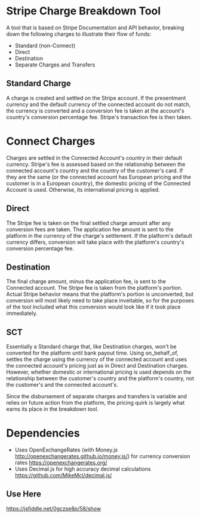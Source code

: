 # Stripe Charge Breakdown Tool

A tool that is based on Stripe Documentation and API behavior, breaking down the following charges to illustrate their flow of funds:

- Standard (non-Connect)
- Direct
- Destination
- Separate Charges and Transfers
 

## Standard Charge

A charge is created and settled on the Stripe account. If the presentment currency and the default currency of the connected account do not match, the currency is converted and a conversion fee is taken at the account's country's conversion percentage fee. Stripe's transaction fee is then taken.


# Connect Charges

Charges are settled in the Connected Account's country in their default currency. Stripe's fee is assessed based on the relationship between the connected account's country and the country of the customer's card. If they are the same (or the connected account has European pricing and the customer is in a European country), the domestic pricing of the Connected Account is used. Otherwise, its international pricing is applied.

## Direct

The Stripe fee is taken on the final settled charge amount after any conversion fees are taken. The application fee amount is sent to the platform in the currency of the charge's settlement. If the platform's default currency differs, conversion will take place with the platform's country's conversion percentage fee.

## Destination

The final charge amount, minus the application fee, is sent to the Connected account. The Stripe fee is taken from the platform's portion. Actual Stripe behavior means that the platform's portion is unconverted, but conversion will most likely need to take place inveitable, so for the purposes of the tool included what this conversion would look like if it took place immediately.

## SCT

Essentially a Standard charge that, like Destination charges, won't be converted for the platform until bank payout time. Using on_behalf_of, settles the charge using the currency of the connected account and uses the connected account's pricing just as in Direct and Destination charges. However, whether domestic or international pricing is used depends on the relationship between the customer's country and the platform's country, not the customer's and the connected account's.

Since the disbursement of separate charges and transfers is variable and relies on future action from the platform, the pricing quirk is largely what earns its place in the breakdown tool.


# Dependencies

- Uses OpenExchangeRates (with Money.js http://openexchangerates.github.io/money.js/) for currency conversion rates https://openexchangerates.org/
- Uses Decimal.js for high accuracy decimal calculations https://github.com/MikeMcl/decimal.js/

## Use Here

https://jsfiddle.net/0gczse8p/58/show


